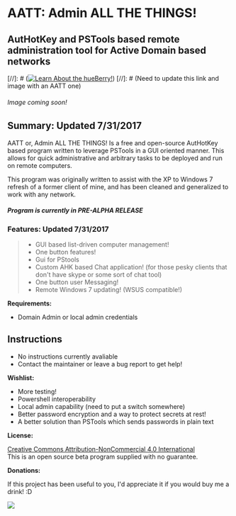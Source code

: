 AATT: Admin ALL THE THINGS! 
=============
## AutHotKey and PSTools based remote administration tool for Active Domain based networks

[//]: # ([![Learn About the hueBerry!](http://i.imgur.com/zl9XxJq.jpg)](https://youtu.be/YTvbsL82ZcM?t=1m3s "hueBerry is awesome!"))
[//]: # (Need to update this link and image with an AATT one)

###### Image coming soon!

## Summary: Updated 7/31/2017
AATT or, Admin ALL THE THINGS! Is a free and open-source AutHotKey based program written to leverage PSTools in a GUI oriented manner. This allows for quick administrative and arbitrary tasks to be deployed and run on remote computers. 

This program was originally written to assist with the XP to Windows 7 refresh of a former client of mine, and has been cleaned and generalized to work with any network. 

##### Program is currently in PRE-ALPHA RELEASE


### Features: Updated 7/31/2017

>  * GUI based list-driven computer management! 
>  * One button features!
>  * Gui for PStools
>  * Custom AHK based Chat application! (for those pesky clients that don't have skype or some sort of chat tool)
>  * One button user Messaging! 
>  * Remote Windows 7 updating! (WSUS compatible!)



**Requirements:**

  * Domain Admin or local admin credentials

## Instructions

  * No instructions currently avaliable 
  * Contact the maintainer or leave a bug report to get help! 


**Wishlist:**

  * More testing! 
  * Powershell interoperability
  * Local admin capability (need to put a switch somewhere) 
  * Better password encryption and a way to protect secrets at rest!
  * A better solution than PSTools which sends passwords in plain text
  



**License:**

[Creative Commons Attribution-NonCommercial 4.0 International ](https://creativecommons.org/licenses/by-nc/4.0/)  
This is an open source beta program supplied with no guarantee.

**Donations:**

If this project has been useful to you, I'd appreciate it if you would buy me a drink! :D

[![](https://www.paypalobjects.com/en_US/i/btn/btn_donateCC_LG.gif)](https://www.paypal.com/cgi-bin/webscr?cmd=_s-xclick&hosted_button_id=7V4SEHWVDNQL6)
